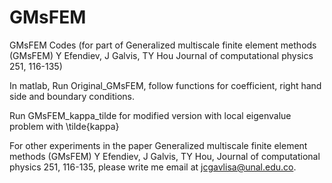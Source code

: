 # GMsFEM
GMsFEM Codes (for part of Generalized multiscale finite element methods (GMsFEM) Y Efendiev, J Galvis, TY Hou Journal of computational physics 251, 116-135)


In matlab,  Run Original_GMsFEM, follow functions for coefficient,
right hand side and boundary conditions.

Run GMsFEM_kappa_tilde for modified version with local
eigenvalue problem with \tilde{kappa}

For other experiments in the paper Generalized multiscale finite element methods (GMsFEM)
Y Efendiev, J Galvis, TY Hou,
Journal of computational physics 251, 116-135, please write me
email at jcgavlisa@unal.edu.co.
